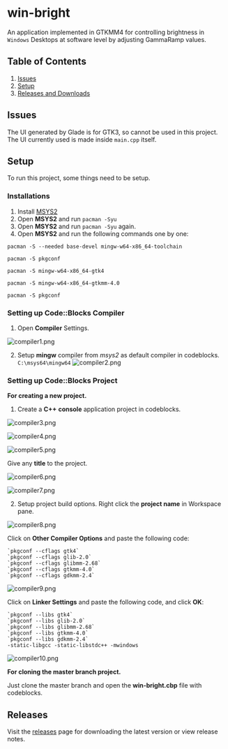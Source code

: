 # win-bright

An application implemented in GTKMM4 for controlling brightness in `Windows` Desktops at software level by adjusting GammaRamp values.

## Table of Contents
1. [Issues](#issues)
2. [Setup](#setup)
3. [Releases and Downloads](#releases)

## Issues

The UI generated by Glade is for GTK3, so cannot be used in this project.
The UI currently used is made inside `main.cpp` itself.

## Setup

To run this project, some things need to be setup.

### Installations

1. Install [MSYS2](https://www.msys2.org/)
2. Open **MSYS2** and run `pacman -Syu`
3. Open **MSYS2** and run `pacman -Syu` again.
4. Open **MSYS2** and run the following commands one by one:

```
pacman -S --needed base-devel mingw-w64-x86_64-toolchain

pacman -S pkgconf

pacman -S mingw-w64-x86_64-gtk4

pacman -S mingw-w64-x86_64-gtkmm-4.0

pacman -S pkgconf
```

### Setting up Code::Blocks Compiler

1. Open **Compiler** Settings.

![compiler1.png](/screenshots/compiler1.png)

2. Setup **mingw** compiler from *msys2* as default compiler in codeblocks.
`C:\msys64\mingw64`
![compiler2.png](/screenshots/compiler2.png)

### Setting up Code::Blocks Project

**For creating a new project.**

1. Create a **C++** **console** application project in codeblocks.

![compiler3.png](/screenshots/compiler3.png)

![compiler4.png](/screenshots/compiler4.png)

![compiler5.png](/screenshots/compiler5.png)

Give any **title** to the project.

![compiler6.png](/screenshots/compiler6.png)

![compiler7.png](/screenshots/compiler7.png)

2. Setup project build options. Right click the **project name** in Workspace pane.

![compiler8.png](/screenshots/compiler8.png)

Click on **Other Compiler Options** and paste the following code:
```
`pkgconf --cflags gtk4`
`pkgconf --cflags glib-2.0`
`pkgconf --cflags glibmm-2.68`
`pkgconf --cflags gtkmm-4.0`
`pkgconf --cflags gdkmm-2.4`
```
![compiler9.png](/screenshots/compiler9.png)

Click on **Linker Settings** and paste the following code, and click **OK**:
```
`pkgconf --libs gtk4`
`pkgconf --libs glib-2.0`
`pkgconf --libs glibmm-2.68`
`pkgconf --libs gtkmm-4.0`
`pkgconf --libs gdkmm-2.4`
-static-libgcc -static-libstdc++ -mwindows
```
![compiler10.png](/screenshots/compiler10.png)



**For cloning the master branch project.**

Just clone the master branch and open the **win-bright.cbp** file with codeblocks.

## Releases
Visit the [releases](https://github.com/charitra1022/win-bright/releases) page for downloading the latest version or view release notes.

